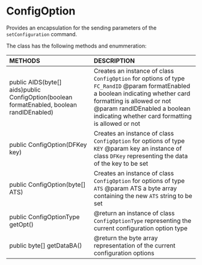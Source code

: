 # ConfigOption
Provides an encapsulation for the sending parameters of the <code>setConfiguration</code> command.

The class has the following methods and enummeration:

|METHODS                                       |DESCRIPTION                                                                                        |
|:---------------------------------------------|:--------------------------------------------------------------------------------------------------|
|public AIDS(byte[] aids)public ConfigOption(boolean formatEnabled, boolean randIDEnabled)|Creates an instance of class <code>ConfigOption</code> for options of type <code>FC_RandID</code> @param formatEnabled a boolean indicating whether card formatting is allowed or not @param randIDEnabled a boolean indicating whether card formatting is allowed or not|
|public ConfigOption(DFKey key)|Creates an instance of class <code>ConfigOption</code> for options of type <code>KEY</code> @param key an instance of class <code>DFKey</code> representing the data of the key to be set|
|public ConfigOption(byte[] ATS)|Creates an instance of class <code>ConfigOption</code> for options of type <code>ATS</code> @param ATS a byte array containing the new <code>ATS</code> string to be set|
|public ConfigOptionType getOpt()|@return an instance of class <code>ConfigOptionType</code> representing the current configuration option type|
|public byte[] getDataBA()|@return the byte array representation of the current configuration options|
    

